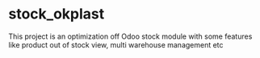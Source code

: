 # stock_okplast
This project is an optimization off Odoo stock module with some features like product out of stock view,  multi warehouse management etc
